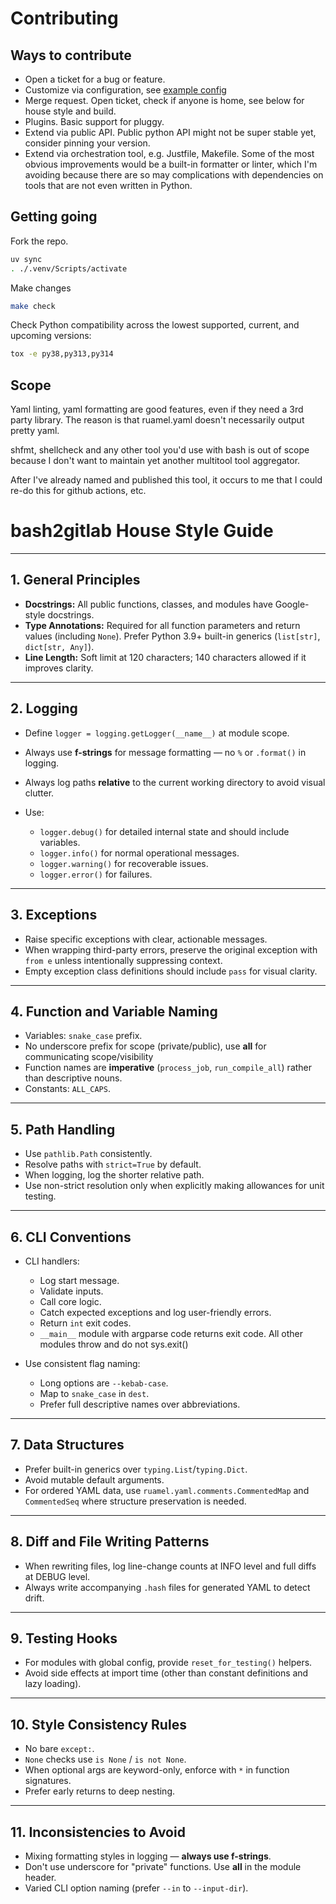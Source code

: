 # Contributing

## Ways to contribute

- Open a ticket for a bug or feature.
- Customize via configuration, see [example config](examples/sample_config/pyproject.toml)
- Merge request. Open ticket, check if anyone is home, see below for house style and build.
- Plugins. Basic support for pluggy.
- Extend via public API. Public python API might not be super stable yet, consider pinning your version.
- Extend via orchestration tool, e.g. Justfile, Makefile. Some of the most obvious improvements would be a built-in
  formatter or linter, which I'm avoiding because there are so may complications with dependencies on tools that are not
  even written in Python.

## Getting going

Fork the repo.

```bash
uv sync
. ./.venv/Scripts/activate
```

Make changes

```bash
make check
```

Check Python compatibility across the lowest supported, current, and upcoming versions:

```bash
tox -e py38,py313,py314
```

## Scope

Yaml linting, yaml formatting are good features, even if they need a 3rd party library. The reason is that ruamel.yaml
doesn't necessarily output pretty yaml.

shfmt, shellcheck and any other tool you'd use with bash is out of scope because I don't want to maintain yet another
multitool tool aggregator.

After I've already named and published this tool, it occurs to me that I could re-do this for github actions, etc.

# bash2gitlab House Style Guide

---

## 1. General Principles

* **Docstrings:** All public functions, classes, and modules have Google-style docstrings.
* **Type Annotations:** Required for all function parameters and return values (including `None`). Prefer Python 3.9+
  built-in generics (`list[str]`, `dict[str, Any]`).
* **Line Length:** Soft limit at 120 characters; 140 characters allowed if it improves clarity.

---

## 2. Logging

* Define `logger = logging.getLogger(__name__)` at module scope.
* Always use **f-strings** for message formatting — no `%` or `.format()` in logging.
* Always log paths **relative** to the current working directory to avoid visual clutter.
* Use:

    * `logger.debug()` for detailed internal state and should include variables.
    * `logger.info()` for normal operational messages.
    * `logger.warning()` for recoverable issues.
    * `logger.error()` for failures.

---

## 3. Exceptions

* Raise specific exceptions with clear, actionable messages.
* When wrapping third-party errors, preserve the original exception with `from e` unless intentionally suppressing
  context.
* Empty exception class definitions should include `pass` for visual clarity.

---

## 4. Function and Variable Naming

* Variables: `snake_case` prefix.
* No underscore prefix for scope (private/public), use __all__ for communicating scope/visibility
* Function names are **imperative** (`process_job`, `run_compile_all`) rather than descriptive nouns.
* Constants: `ALL_CAPS`.

---

## 5. Path Handling

* Use `pathlib.Path` consistently.
* Resolve paths with `strict=True` by default.
* When logging, log the shorter relative path.
* Use non-strict resolution only when explicitly making allowances for unit testing.

---

## 6. CLI Conventions

* CLI handlers:

    * Log start message.
    * Validate inputs.
    * Call core logic.
    * Catch expected exceptions and log user-friendly errors.
    * Return `int` exit codes.
    * `__main__` module with argparse code returns exit code. All other modules throw and do not sys.exit()


* Use consistent flag naming:

    * Long options are `--kebab-case`.
    * Map to `snake_case` in `dest`.
    * Prefer full descriptive names over abbreviations.

---

## 7. Data Structures

* Prefer built-in generics over `typing.List`/`typing.Dict`.
* Avoid mutable default arguments.
* For ordered YAML data, use `ruamel.yaml.comments.CommentedMap` and `CommentedSeq` where structure preservation is
  needed.

---

## 8. Diff and File Writing Patterns

* When rewriting files, log line-change counts at INFO level and full diffs at DEBUG level.
* Always write accompanying `.hash` files for generated YAML to detect drift.

---

## 9. Testing Hooks

* For modules with global config, provide `reset_for_testing()` helpers.
* Avoid side effects at import time (other than constant definitions and lazy loading).

---

## 10. Style Consistency Rules

* No bare `except:`.
* `None` checks use `is None` / `is not None`.
* When optional args are keyword-only, enforce with `*` in function signatures.
* Prefer early returns to deep nesting.

---

## 11. Inconsistencies to Avoid

* Mixing formatting styles in logging — **always use f-strings**.
* Don't use underscore for "private" functions. Use __all__ in the module header.
* Varied CLI option naming (prefer `--in` to `--input-dir`).
